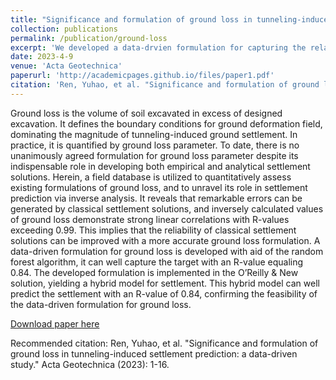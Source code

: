 ```yaml
---
title: "Significance and formulation of ground loss in tunneling-induced settlement prediction: a data-driven study"
collection: publications
permalink: /publication/ground-loss
excerpt: 'We developed a data-drvien formulation for capturing the relationships between ground loss and relative parameters, whihc can well capture the target with an R-value equaling 0.84.The developed formulation is implemented in the O’Reilly & New solution, yielding a hybrid model for settlement. This hybrid model can well predict the settlement with an R-value of 0.84, confirming the feasibility of the data-driven formulation for ground loss.'
date: 2023-4-9
venue: 'Acta Geotechnica'
paperurl: 'http://academicpages.github.io/files/paper1.pdf'
citation: 'Ren, Yuhao, et al. "Significance and formulation of ground loss in tunneling-induced settlement prediction: a data-driven study." Acta Geotechnica (2023): 1-16.'
---
```

Ground loss is the volume of soil excavated in excess of designed excavation. It defines the boundary conditions for ground deformation field, dominating the magnitude of tunneling-induced ground settlement. In practice, it is quantified by ground loss parameter. To date, there is no unanimously agreed formulation for ground loss parameter despite its indispensable role in developing both empirical and analytical settlement solutions. Herein, a field database is utilized to quantitatively assess existing formulations of ground loss, and to unravel its role in settlement prediction via inverse analysis. It reveals that remarkable errors can be generated by classical settlement solutions, and inversely calculated values of ground loss demonstrate strong linear correlations with R-values exceeding 0.99. This implies that the reliability of classical settlement solutions can be improved with a more accurate ground loss formulation. A data-driven formulation for ground loss is developed with aid of the random forest algorithm, it can well capture the target with an R-value equaling 0.84. The developed formulation is implemented in the O’Reilly & New solution, yielding a hybrid model for settlement. This hybrid model can well predict the settlement with an R-value of 0.84, confirming the feasibility of the data-driven formulation for ground loss.


[Download paper here](https://link.springer.com/article/10.1007/s11440-023-01859-8)

Recommended citation: Ren, Yuhao, et al. "Significance and formulation of ground loss in tunneling-induced settlement prediction: a data-driven study." Acta Geotechnica (2023): 1-16.